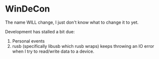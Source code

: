 # WinDeCon

The name WILL change, I just don't know what to change it to yet.

Development has stalled a bit due:

1. Personal events
2. rusb (specifically libusb which rusb wraps) keeps throwing an IO error when I try to read/write data to a device.
